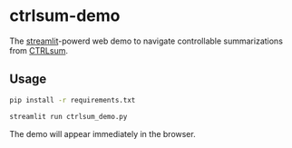 # ctrlsum-demo

The [streamlit](https://streamlit.io)-powerd web demo to navigate controllable summarizations from [CTRLsum](https://github.com/salesforce/ctrl-sum).



## Usage

```bash
pip install -r requirements.txt

streamlit run ctrlsum_demo.py
```

The demo will appear immediately in the browser.